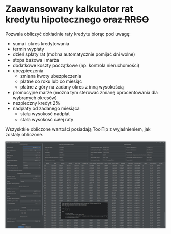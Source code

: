 # Zaawansowany kalkulator rat kredytu hipotecznego ~~oraz RRSO~~

Pozwala obliczyć dokładnie raty kredytu biorąc pod uwagę:
- suma i okres kredytowania
- termin wypłaty
- dzień spłaty rat (można automatycznie pomijać dni wolne)
- stopa bazowa i marża
- dodatkowe koszty początkowe (np. kontrola nieruchomości)
- ubezpieczenia
  - zmiana kwoty ubezpieczenia
  - płatne co roku lub co miesiąc
  - płatne z góry na zadany okres z inną wysokością
- promocyjne marże (można tym sterować zmianę oprocentowania dla wybranych okresów)
- nezpieczny kredyt 2%
- nadpłaty od zadanego miesiąca
  - stała wysokość nadpłat
  - stała wysokość całej raty

Wszysktkie obliczone wartości posiadają ToolTip z wyjaśnieniem, jak zostały obliczone.

![screen.jpg](screen.jpg)